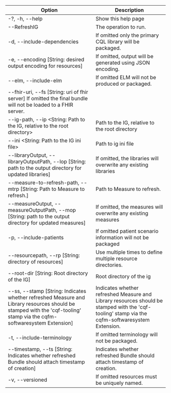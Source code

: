 |Option|Description|
|---|---|
|-?, -h, --help |Show this help page|
|--RefreshIG|The operation to run.|
|-d, --include-dependencies|If omitted only the primary CQL library will be packaged.|
|-e, --encoding [String: desired output encoding for resources]|If omitted, output will be generated using JSON encoding.|
|--elm, --include-elm|If omitted ELM will not be produced or packaged.|
|--fhir-uri, --fs [String: uri of fhir server]    If omitted the final bundle will not be loaded to a FHIR server.|
|--ig-path, --ip <String: Path to the IG, relative to the root directory>|Path to the IG, relative to the root directory|
|--ini <String: Path to the IG ini file>|Path to ig ini file|
|--libraryOutput, --libraryOutputPath, --lop [String: path to the output directory for updated libraries]|If omitted, the libraries will overwrite any existing libraries|
|--measure-to-refresh-path, --mtrp [String: Path to Measure to refresh.]|Path to Measure to refresh.|
|--measureOutput, --measureOutputPath, --mop [String: path to the output directory for updated measures]|If omitted, the measures will overwrite any existing measures|
|-p, --include-patients|If omitted patient scenario information will not be packaged|
|--resourcepath, --rp [String:  directory of resources]|Use multiple times to define multiple resource directories.|
|--root-dir [String: Root directory of the IG]|Root directory of the ig|
|--ss, --stamp [String: Indicates whether refreshed Measure and Library resources should be stamped with the 'cqf-tooling' stamp via the  cqfm-softwaresystem Extension]|Indicates whether refreshed Measure and Library resources should be stamped with the 'cqf-tooling' stamp via the cqfm-softwaresystem Extension.|
|-t, --include-terminology |If omitted terminology will not be  packaged.|
|--timestamp, --ts [String: Indicates whether refreshed Bundle should attach timestamp of creation]|Indicates whether refreshed Bundle should attach timestamp of creation.|
|-v, --versioned|If omitted resources must be uniquely named.|

